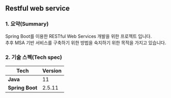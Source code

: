 ## Restful web service

### 1. 요약(Summary)

Spring Boot를 이용한 RESTful Web Services 개발을 위한 프로젝트 입니다.  
추후 MSA 기반 서비스를 구축하기 위한 방법을 숙지하기 위한 목적을 가지고 있습니다.

### 2. 기술 스펙(Tech spec)

| Tech                         | Version |
|------------------------------|--------|
| **Java**                     | 11     |
| **Spring Boot**              | 2.5.11 |
